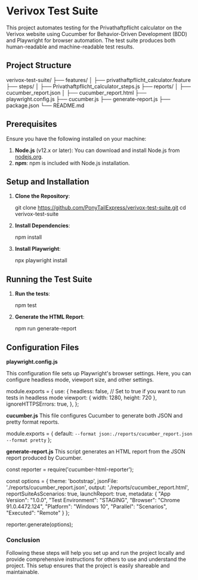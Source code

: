 # Verivox Test Suite

This project automates testing for the Privathaftpflicht calculator on the Verivox website using Cucumber for Behavior-Driven Development (BDD) and Playwright for browser automation. The test suite produces both human-readable and machine-readable test results.

## Project Structure

verivox-test-suite/
├── features/
│ ├── privathaftpflicht_calculator.feature
├── steps/
│ ├── Privathaftpflicht_calculator_steps.js
├── reports/
│ ├── cucumber_report.json
│ ├── cucumber_report.html
├── playwright.config.js
├── cucumber.js
├── generate-report.js
├── package.json
└── README.md

## Prerequisites

Ensure you have the following installed on your machine:

1. **Node.js** (v12.x or later): You can download and install Node.js from [nodejs.org](https://nodejs.org/).
2. **npm**: npm is included with Node.js installation.

## Setup and Installation

1. **Clone the Repository**:
   
   git clone https://github.com/PonyTailExpress/verivox-test-suite.git
   cd verivox-test-suite

2. **Install Dependencies**:
   
   npm install

2. **Install Playwright**:

   npx playwright install
   
## Running the Test Suite
   
1. **Run the tests**:

   npm test

2. **Generate the HTML Report**:

   npm run generate-report

## Configuration Files

**playwright.config.js**

  This configuration file sets up Playwright's browser settings. Here, you can configure headless mode, viewport size, and other settings.

module.exports = {
  use: {
    headless: false, // Set to true if you want to run tests in headless mode
    viewport: { width: 1280, height: 720 },
    ignoreHTTPSErrors: true,
  },
};
  
**cucumber.js**
This file configures Cucumber to generate both JSON and pretty format reports.

module.exports = {
  default: `--format json:./reports/cucumber_report.json --format pretty`
};

**generate-report.js**
This script generates an HTML report from the JSON report produced by Cucumber.

const reporter = require('cucumber-html-reporter');

const options = {
  theme: 'bootstrap',
  jsonFile: './reports/cucumber_report.json',
  output: './reports/cucumber_report.html',
  reportSuiteAsScenarios: true,
  launchReport: true,
  metadata: {
    "App Version": "1.0.0",
    "Test Environment": "STAGING",
    "Browser": "Chrome  91.0.4472.124",
    "Platform": "Windows 10",
    "Parallel": "Scenarios",
    "Executed": "Remote"
  }
};

reporter.generate(options);

  
### Conclusion

Following these steps will help you set up and run the project locally and provide comprehensive instructions for others to use and understand the project. This setup ensures that the project is easily shareable and maintainable.


   
   

